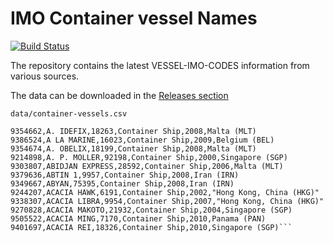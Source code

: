 # IMO Container vessel Names 
[![Build Status](https://travis-ci.org/marek5050/VESSEL-IMO-CODES.svg?branch=deploy)](https://travis-ci.org/marek5050/VESSEL-IMO-CODES)

The repository contains the latest VESSEL-IMO-CODES information from various sources. 

The data can be downloaded in the [Releases section](https://github.com/marek5050/IMO-VESSEL-NAMES/releases)

`data/container-vessels.csv` 
```imo,vessel_name,gross_tonnage,type,year_build,flag
9354662,A. IDEFIX,18263,Container Ship,2008,Malta (MLT)
9386524,A LA MARINE,16023,Container Ship,2009,Belgium (BEL)
9354674,A. OBELIX,18199,Container Ship,2008,Malta (MLT)
9214898,A. P. MOLLER,92198,Container Ship,2000,Singapore (SGP)
9303807,ABIDJAN EXPRESS,28592,Container Ship,2006,Malta (MLT)
9379636,ABTIN 1,9957,Container Ship,2008,Iran (IRN)
9349667,ABYAN,75395,Container Ship,2008,Iran (IRN)
9244207,ACACIA HAWK,6191,Container Ship,2002,"Hong Kong, China (HKG)"
9338307,ACACIA LIBRA,9954,Container Ship,2007,"Hong Kong, China (HKG)"
9270828,ACACIA MAKOTO,21932,Container Ship,2004,Singapore (SGP)
9505522,ACACIA MING,7170,Container Ship,2010,Panama (PAN)
9401697,ACACIA REI,18326,Container Ship,2010,Singapore (SGP)```